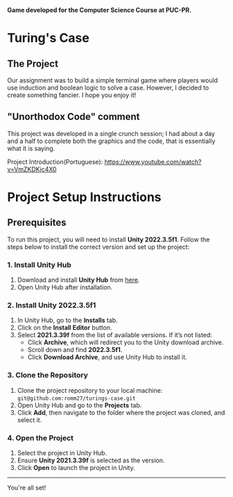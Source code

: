 **Game developed for the Computer Science Course at PUC-PR.**

# Turing's Case

## The Project  
Our assignment was to build a simple terminal game where players would use induction and boolean logic to solve a case. However, I decided to create something fancier. I hope you enjoy it!

## "Unorthodox Code" comment
This project was developed in a single crunch session; I had about a day and a half to complete both the graphics and the code, that is essentially what it is saying.



Project Introduction(Portuguese): https://www.youtube.com/watch?v=VmZKDKjc4X0

# Project Setup Instructions

## Prerequisites

To run this project, you will need to install **Unity 2022.3.5f1**. Follow the steps below to install the correct version and set up the project:

### 1. Install Unity Hub

1. Download and install **Unity Hub** from [here](https://unity.com/download).
2. Open Unity Hub after installation.

### 2. Install Unity 2022.3.5f1

1. In Unity Hub, go to the **Installs** tab.
2. Click on the **Install Editor** button.
3. Select **2021.3.39f** from the list of available versions. If it’s not listed:
   - Click **Archive**, which will redirect you to the Unity download archive.
   - Scroll down and find **2022.3.5f1**.
   - Click **Download Archive**, and use Unity Hub to install it.

### 3. Clone the Repository

1. Clone the project repository to your local machine:
   ```git@github.com:romm27/turings-case.git```
2. Open Unity Hub and go to the **Projects** tab.
3. Click **Add**, then navigate to the folder where the project was cloned, and select it.

### 4. Open the Project

1. Select the project in Unity Hub.
2. Ensure **Unity 2021.3.39f** is selected as the version.
3. Click **Open** to launch the project in Unity.

---

You're all set!
